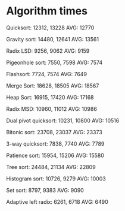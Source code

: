 # Algorithm times

Quicksort: 12312, 13228			            AVG: 12770

Gravity sort: 14480, 12641                        AVG: 13561         

Radix LSD: 9256, 9062			AVG: 9159

Pigeonhole sort: 7550, 7598		AVG: 7574

Flashsort: 7724, 7574			AVG: 7649

Merge Sort: 18628, 18505		AVG: 18567

Heap Sort: 16915, 17420			AVG: 17168

Radix MSD: 10960, 11012			AVG: 10986

Dual pivot quicksort: 10231, 10800	AVG: 10516

Bitonic sort: 23708, 23037		AVG: 23373

3-way quicksort: 7838, 7740 		AVG: 7789

Patience sort: 15954, 15206		AVG: 15580

Tree sort: 24484, 21134			AVG: 22809

Histogram sort: 10726, 9279		AVG: 10003

Set sort: 8797, 9383			AVG: 9090

Adaptive left radix: 6261, 6718 	AVG: 6490
